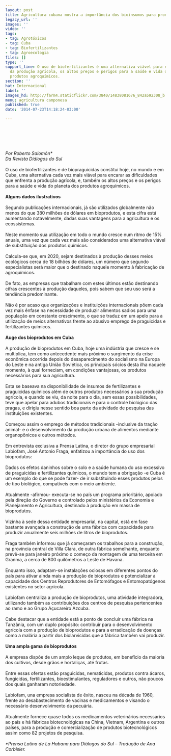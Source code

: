 ```yaml
---
layout: post
title: Agricultura cubana mostra a importância dos bioinsumos para produção saudável
legacy_url: ''
images: ''
video: ''
tags:
- tag: Agrotóxicos
- tag: Cuba
- tag: Biofertilizantes
- tag: Agroecologia
files: []
type: ''
support_line: O uso de biofertilizantes é uma alternativa viável para encarar as dificuldades
  da produção agrícola, os altos preços e perigos para a saúde e vida do planeta dos
  produtos agroquímicos.
section: ''
hat: Internacional
label: ''
images_hd: http://farm4.staticflickr.com/3840/14838081676_842a592308_b.jpg
menu: agricultura camponesa
published: true
date: '2014-07-23T14:18:24-03:00'

---
```

<h1>&nbsp;</h1>

<p><em>Por Roberto Salom&oacute;n*</em><br />
<em>Da&nbsp;Revista Di&aacute;logos do&nbsp;Sul</em><br />
<br />
O uso de biofertilizantes e de biopraguicidas constitui hoje, no mundo e em Cuba, uma alternativa cada vez mais vi&aacute;vel para encarar as dificuldades que enfrenta a produ&ccedil;&atilde;o agr&iacute;cola, e, tamb&eacute;m os altos pre&ccedil;os e os perigos para a sa&uacute;de e vida do planeta dos produtos agroqu&iacute;micos.<br />
<br />
<strong>Alguns dados ilustrativos</strong><br />
<br />
Segundo publica&ccedil;&otilde;es internacionais, j&aacute; s&atilde;o utilizados globalmente n&atilde;o menos do que 380 milh&otilde;es de d&oacute;lares em bioprodutos, e esta cifra est&aacute; aumentando notavelmente, dadas suas vantagens para a agricultura e os ecossistemas.<br />
<br />
Neste momento sua utiliza&ccedil;&atilde;o em todo o mundo cresce num ritmo de 15% anuais, uma vez que cada vez mais s&atilde;o considerados uma alternativa vi&aacute;vel de substitui&ccedil;&atilde;o dos produtos qu&iacute;micos.<br />
<br />
Calcula-se que, em 2020, sejam destinados &agrave; produ&ccedil;&atilde;o desses meios ecol&oacute;gicos cerca de 18 bilh&otilde;es de d&oacute;lares, um n&uacute;mero que segundo especialistas ser&aacute; maior que o destinado naquele momento &agrave; fabrica&ccedil;&atilde;o de agroqu&iacute;micos.<br />
<br />
De fato, as empresas que trabalham com estes &uacute;ltimos est&atilde;o destinando cifras crescentes &agrave; produ&ccedil;&atilde;o daqueles, pois sabem que seu uso ser&aacute; a tend&ecirc;ncia predominante.<br />
<br />
N&atilde;o &eacute; por acaso que organiza&ccedil;&otilde;es e institui&ccedil;&otilde;es internacionais p&otilde;em cada vez mais &ecirc;nfase na necessidade de produzir alimentos sadios para uma popula&ccedil;&atilde;o em constante crescimento, o que se traduz em um apelo para a utiliza&ccedil;&atilde;o de meios alternativos frente ao abusivo emprego de praguicidas e fertilizantes qu&iacute;micos.<br />
<br />
<strong>Auge dos bioprodutos em Cuba</strong><br />
<br />
A produ&ccedil;&atilde;o de bioprodutos em Cuba, hoje uma ind&uacute;stria que cresce e se multiplica, tem como antecedente mais pr&oacute;ximo o surgimento da crise econ&ocirc;mica ocorrida depois do desaparecimento do socialismo na Europa do Leste e na antiga Uni&atilde;o Sovi&eacute;tica, os principais s&oacute;cios desta ilha naquele momento, &agrave; qual forneciam, em condi&ccedil;&otilde;es vantajosas, os produtos necess&aacute;rios para sua agricultura.<br />
<br />
Esta se baseava na disponibilidade de insumos de fertilizantes e praguicidas qu&iacute;micos al&eacute;m de outros produtos necess&aacute;rios a sua produ&ccedil;&atilde;o agr&iacute;cola, e quando se viu, da noite para o dia, sem essas possibilidades, teve que apelar para adubos tradicionais e para o controle biol&oacute;gico das pragas, e dirigiu nesse sentido boa parte da atividade de pesquisa das institui&ccedil;&otilde;es existentes.<br />
<br />
Come&ccedil;ou assim o emprego de m&eacute;todos tradicionais -inclusive da tra&ccedil;&atilde;o animal- e o desenvolvimento da produ&ccedil;&atilde;o urbana de alimentos mediante organop&ocirc;nicos e outros m&eacute;todos.<br />
<br />
Em entrevista exclusiva a Prensa Latina, o diretor do grupo empresarial Labiofam, Jos&eacute; Antonio Fraga, enfatizou a import&acirc;ncia do uso dos bioprodutos:<br />
<br />
Dados os efetos daninhos sobre o solo e a sa&uacute;de humana do uso excessivo de praguicidas e fertilizantes qu&iacute;micos, o mundo tem a obriga&ccedil;&atilde;o -e Cuba &eacute; um exemplo do que se pode fazer- de ir substituindo esses produtos pelos de tipo biol&oacute;gico, compat&iacute;veis com o meio ambiente.<br />
<br />
Atualmente -afirmou- executa-se no pa&iacute;s um programa priorit&aacute;rio, apoiado pela dire&ccedil;&atilde;o do Governo e controlado pelos minist&eacute;rios da Economia e Planejamento e Agricultura, destinado &agrave; produ&ccedil;&atilde;o em massa de bioprodutos.<br />
<br />
Vizinha &agrave; sede dessa entidade empresarial, na capital, est&aacute; em fase bastante avan&ccedil;ada a constru&ccedil;&atilde;o de uma f&aacute;brica com capacidade para produzir anualmente seis milh&otilde;es de litros de bioprodutos.<br />
<br />
Fraga tamb&eacute;m informou que j&aacute; come&ccedil;aram os trabalhos para a constru&ccedil;&atilde;o, na prov&iacute;ncia central de Villa Clara, de outra f&aacute;brica semelhante, enquanto prev&ecirc;-se para janeiro pr&oacute;ximo o come&ccedil;o da montagem de uma terceira em Granma, a cerca de 800 quil&ocirc;metros a Leste de Havana.<br />
<br />
Enquanto isso, adaptam-se instala&ccedil;&otilde;es ociosas em diferentes pontos do pa&iacute;s para ativar ainda mais a produ&ccedil;&atilde;o de bioprodutos e potencializar a capacidade dos Centros Reprodutores de Entom&oacute;fagos e Entomopat&oacute;genos existentes no setor agr&iacute;cola.<br />
<br />
Labiofam centraliza a produ&ccedil;&atilde;o de bioprodutos, uma atividade integradora, utilizando tamb&eacute;m as contribui&ccedil;&otilde;es dos centros de pesquisa pertencentes ao ramo e ao Grupo A&ccedil;ucareiro Azcuba.<br />
<br />
Cabe destacar que a entidade est&aacute; a ponto de concluir uma f&aacute;brica na Tanz&acirc;nia, com um duplo prop&oacute;sito: contribuir para o desenvolvimento agr&iacute;cola com a produ&ccedil;&atilde;o de bioprodutos e para a erradica&ccedil;&atilde;o de doen&ccedil;as como a mal&aacute;ria a partir dos biolarvicidas que a f&aacute;brica tamb&eacute;m vai produzir.<br />
<br />
<strong>Uma ampla gama de bioprodutos</strong><br />
<br />
A empresa disp&otilde;e de um amplo leque de produtos, em benef&iacute;cio da maioria dos cultivos, desde gr&atilde;os e hortali&ccedil;as, at&eacute; frutas.<br />
<br />
Entre essas ofertas est&atilde;o praguicidas, nematicidas, produtos contra &aacute;caros, fungicidas, fertilizantes, bioestimulantes, reguladores e outros, n&atilde;o poucos dos quais ganharam notoriedade.<br />
<br />
Labiofam, una empresa socialista de &ecirc;xito, nasceu na d&eacute;cada de 1960, frente ao desabastecimento de vacinas e medicamentos e visando o necess&aacute;rio desenvolvimento da pecu&aacute;ria.<br />
<br />
Atualmente fornece quase todos os medicamentos veterin&aacute;rios necess&aacute;rios ao pa&iacute;s e h&aacute; f&aacute;bricas biotecnol&oacute;gicas na China, Vietnam, Argentina e outros pa&iacute;ses, para a produ&ccedil;&atilde;o e comercializa&ccedil;&atilde;o de produtos biotecnol&oacute;gicos assim como 82 projetos de pesquisa.<br />
<br />
<em>*Prensa Latina de La Habana para Di&aacute;logos do Sul &ndash; Tradu&ccedil;&atilde;o de Ana Corbisier.</em></p>
